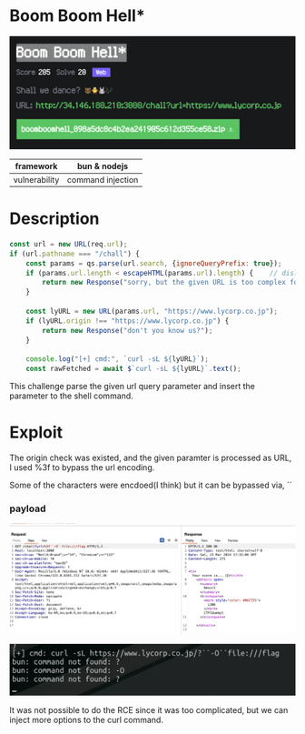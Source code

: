 # Boom Boom Hell*

![Untitled](Boom%20Boom%20Hell%2025ea94a2ba1c4142bf8fc8557da47519/Untitled.png)

| framework | bun & nodejs |
| --- | --- |
| vulnerability | command injection |

# Description

```jsx
const url = new URL(req.url);
if (url.pathname === "/chall") {
    const params = qs.parse(url.search, {ignoreQueryPrefix: true});
    if (params.url.length < escapeHTML(params.url).length) {    // dislike suspicious chars
        return new Response("sorry, but the given URL is too complex for me");
    }

    const lyURL = new URL(params.url, "https://www.lycorp.co.jp");
    if (lyURL.origin !== "https://www.lycorp.co.jp") {
        return new Response("don't you know us?");
    }

    console.log("[+] cmd:", `curl -sL ${lyURL}`);
    const rawFetched = await $`curl -sL ${lyURL}`.text();
```

This challenge parse the given url query parameter and insert the parameter to the shell command.

# Exploit

The origin check was existed, and the given paramter is processed as URL, I used %3f to bypass the url encoding.

Some of the characters were encdoed(I think) but it can be bypassed via, ``

### payload

![Untitled](Boom%20Boom%20Hell%2025ea94a2ba1c4142bf8fc8557da47519/Untitled%201.png)

![Untitled](Boom%20Boom%20Hell%2025ea94a2ba1c4142bf8fc8557da47519/Untitled%202.png)

It was not possible to do the RCE since it was too complicated, but we can inject more options to the curl command.
